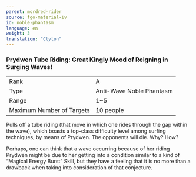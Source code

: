 ```yaml
---
parent: mordred-rider
source: fgo-material-iv
id: noble-phantasm
language: en
weight: 3
translation: "Clyton"
---
```


### Prydwen Tube Riding: Great Kingly Mood of Reigning in Surging Waves!

<table>
  <tr><td>Rank</td><td>A</td></tr>
  <tr><td>Type</td><td>Anti-Wave Noble Phantasm</td></tr>
  <tr><td>Range</td><td>1~5</td></tr>
  <tr><td>Maximum Number of Targets</td><td>10 people</td></tr>
</table>

Pulls off a tube riding (that move in which one rides through the gap within the wave), which boasts a top-class difficulty level among surfing techniques, by means of Prydwen. The opponents will die. Why? How?

Perhaps, one can think that a wave occurring because of her riding Prydwen might be due to her getting into a condition similar to a kind of “Magical Energy Burst” Skill, but they have a feeling that it is no more than a drawback when taking into consideration of that conjecture.
